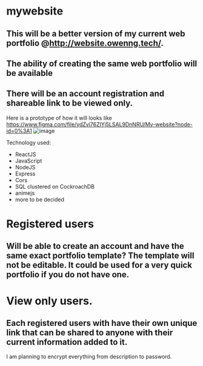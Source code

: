 # mywebsite

## This will be a better version of my current web portfolio @http://website.owenng.tech/. 
## The ability of creating the same web portfolio will be available
## There will be an account registration and shareable link to be viewed only.

Here is a prototype of how it will looks like 
https://www.figma.com/file/ydZvi76ZlYj5LSAL9DnNRU/My-website?node-id=0%3A1
![image](https://user-images.githubusercontent.com/54727272/118325900-26156400-b4d2-11eb-8032-1ac29d87ac7e.png)

Technology used:
- ReactJS
- JavaScript
- NodeJS
- Express
- Cors
- SQL clustered on CockroachDB
- animejs
- more to be decided
# Registered users
## Will be able to create an account and have the same exact portfolio template? The template will not be editable. It could be used for a very quick portfolio if you do not have one.
# View only users.
## Each registered users with have their own unique link that can be shared to anyone with their current information added to it.

I am planning to encrypt everything from description to password.

